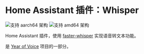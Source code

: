 # Home Assistant 插件：Whisper

![支持 aarch64 架构][aarch64-shield] ![支持 amd64 架构][amd64-shield]

Home Assistant 插件，使用 [faster-whisper](https://github.com/guillaumekln/faster-whisper/) 实现语音转文本功能。

是 [Year of Voice](https://www.home-assistant.io/blog/2022/12/20/year-of-voice/) 项目的一部分。

[aarch64-shield]: https://img.shields.io/badge/aarch64-yes-green.svg
[amd64-shield]: https://img.shields.io/badge/amd64-yes-green.svg
[armhf-shield]: https://img.shields.io/badge/armhf-no-red.svg
[armv7-shield]: https://img.shields.io/badge/armv7-no-red.svg
[i386-shield]: https://img.shields.io/badge/i386-no-red.svg
